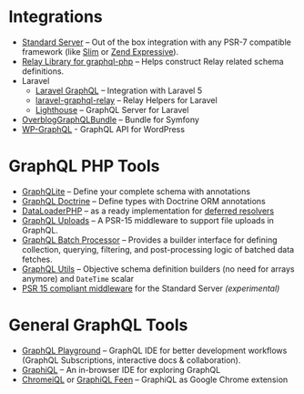 # Integrations

* [Standard Server](executing-queries.md/#using-server) – Out of the box integration with any PSR-7 compatible framework (like [Slim](http://slimframework.com) or [Zend Expressive](http://zendframework.github.io/zend-expressive/)).
* [Relay Library for graphql-php](https://github.com/ivome/graphql-relay-php) – Helps construct Relay related schema definitions.
* Laravel 
  - [Laravel GraphQL](https://github.com/Folkloreatelier/laravel-graphql) – Integration with Laravel 5
  - [laravel-graphql-relay](https://github.com/nuwave/laravel-graphql-relay) – Relay Helpers for Laravel
  - [Lighthouse](https://github.com/nuwave/lighthouse) – GraphQL Server for Laravel
* [OverblogGraphQLBundle](https://github.com/overblog/GraphQLBundle) – Bundle for Symfony
* [WP-GraphQL](https://github.com/wp-graphql/wp-graphql) - GraphQL API for WordPress

# GraphQL PHP Tools

* [GraphQLite](https://graphqlite.thecodingmachine.io) – Define your complete schema with annotations
* [GraphQL Doctrine](https://github.com/Ecodev/graphql-doctrine) – Define types with Doctrine ORM annotations
* [DataLoaderPHP](https://github.com/overblog/dataloader-php) – as a ready implementation for [deferred resolvers](data-fetching.md#solving-n1-problem)
* [GraphQL Uploads](https://github.com/Ecodev/graphql-upload) – A PSR-15 middleware to support file uploads in GraphQL.
* [GraphQL Batch Processor](https://github.com/vasily-kartashov/graphql-batch-processing) – Provides a builder interface for defining collection, querying, filtering, and post-processing logic of batched data fetches. 
* [GraphQL Utils](https://github.com/simPod/GraphQL-Utils) – Objective schema definition builders (no need for arrays anymore) and `DateTime` scalar
* [PSR 15 compliant middleware](https://github.com/phps-cans/psr7-middleware-graphql) for the Standard Server _(experimental)_

# General GraphQL Tools

* [GraphQL Playground](https://github.com/prismagraphql/graphql-playground) – GraphQL IDE for better development workflows (GraphQL Subscriptions, interactive docs & collaboration).
* [GraphiQL](https://github.com/graphql/graphiql) – An in-browser IDE for exploring GraphQL
* [ChromeiQL](https://chrome.google.com/webstore/detail/chromeiql/fkkiamalmpiidkljmicmjfbieiclmeij)
  or [GraphiQL Feen](https://chrome.google.com/webstore/detail/graphiql-feen/mcbfdonlkfpbfdpimkjilhdneikhfklp) –
  GraphiQL as Google Chrome extension
